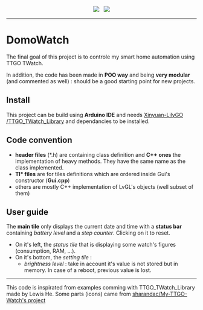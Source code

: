 <p align="center">
<img src="https://img.shields.io/github/last-commit/destroyedlolo/DomoWatch.svg?style=for-the-badge" />
&nbsp;
<img src="https://img.shields.io/github/license/destroyedlolo/DomoWatch.svg?style=for-the-badge" />
</p>
<hr/>

# DomoWatch

The final goal of this project is to controle my smart home automation using TTGO TWatch.

In addition, the code has been made in **POO way** and being **very modular** (and commented as well) : should be a good starting point for new projects.

## Install

This project can be build using **Arduino IDE** and needs [Xinyuan-LilyGO /TTGO_TWatch_Library](https://github.com/Xinyuan-LilyGO/TTGO_TWatch_Library) and dependancies to be installed.

## Code convention

  - **header files** (\*.h) are containing class definition and **C++ ones** the implementation of heavy methods. They have the same name as the class implemented.
  - **Tl\* files** are for tiles definitions which are ordered inside Gui's constructor (**Gui.cpp**)
  - others are mostly C++ implementation of LvGL's objects (well subset of them)

## User guide

The **main tile** only displays the current date and time with a **status bar** containing *battery level* and a *step counter*. Clicking on it to reset.

  - On it's left, the *status tile* that is displaying some watch's figures (consumption, RAM, ...).
  - On it's bottom, the *setting tile* :
    - *brightness level* : take in account it's value is not stored but in memory. In case of a reboot, previous value is lost.

---

This code is inspirated from examples comming with TTGO_TWatch_Library made by Lewis He.
Some parts (icons) came from [sharandac/My-TTGO-Watch's project](https://github.com/sharandac/My-TTGO-Watch/)
